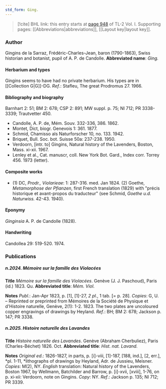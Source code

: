 ```yaml
---
std_form: Ging.
---
```


> [!cite] BHL link: this entry starts at [page 948](https://www.biodiversitylibrary.org/page/33121079) of TL-2 Vol. I.
> Supporting pages: [[Abbreviations|abbreviations]], [[Layout key|layout key]].

### Author

Gingins de la Sarraz, Frédéric-Charles-Jean, baron (1790-1863), Swiss historian and botanist, pupil of A. P. de Candolle. 
**Abbreviated name**: *Ging.*

#### Herbarium and types

Gingins seems to have had no private herbarium. His types are in [[Collection G|G]]-DG.
*Ref*.: Stafleu, The great Prodromus 27. 1966.

#### Bibliography and biography

Barnhart 2: 51; BM 2: 678; CSP 2: 891; MW suppl. p. 75; NI 712; PR 3338-3339; Trautvetter 450.
- Candolle, A. P. de, Mém. Souv. 332-336, 386. 1862.
- Montet, Dict, biogr. Genevois 1: 361. 1877.
- Schmid, Chamisso als Naturforscher 10, no. 133. 1942.
- Briquet, Bull. Soc. bot. Suisse 50a: 237-238. 1950.
- Verdoorn, \[intr. to\] Gingins, Natural history of the Lavenders, Boston, Mass. xi-xii. 1967.
- Lenley et al., Cat. manuscr, coll. New York Bot. Gard., Index corr. Torrey 456. 1973 (letter).

#### Composite works

- (1) DC, *Prodr., Violarieae*: 1: 287-316. med. Jan 1824. (2) Goethe, *Metamorphose der Pfianzen*, first French translation (1829) with "précis historique et avant-propos du traducteur" (see Schmid, *Goethe u.d. Naturwiss.* 42-43. 1940).

#### Eponymy

*Ginginsia* A. P. de Candolle (1828).

#### Handwriting

Candollea 29: 519-520. 1974.

### Publications

##### n.2024. Mémoire sur la famille des Violacées

**Title**
*Mémoire sur la famille des Violacées*. Genève (J. J. Paschoud), Paris (id.) 1823. Qu.
**Abbreviated title**: *Mém. Viol.*

**Notes**
*Publ*.: Jan-Apr 1823, p. \[1\], \[1\]-27, *2 pl*., 1 tab. \[= p. 28\]. *Copies*: G, U. – Reprinted or preprinted from Mémoires de la Société de Physique et d'Histoire naturelle, Genève, 2(1): 1-2. 1823. The two plates are uncoloured copper engravings of drawings by Heyland.
*Ref*.: BH; BM 2: 678; Jackson p. 147; PR 3338.

##### n.2025. Histoire naturelle des Lavandes

**Title**
*Histoire naturelle des Lavandes*. Genève (Abraham Cherbuliez), Paris (Charles-Béchet) 1826. Oct.
**Abbreviated title**: *Hist. nat. Lavand.*

**Notes**
*Original ed*.: 1826-1827, in parts, p. \[i\]-viii, \[1\]-187, \[188, ind.\], \[2, err.\], *pl. 1-11, *lithographs of drawings by Heyland, Adr. de Jussieu, Meisner. *Copies*: M(2), NY.
*English* translation: Natural history of the Lavenders, Boston 1967, by Wellmann, Batchilder and Barrow, p. \[i\]-xvii, \[xviii\], 1-76, on p. xi-xii: Verdoorn, note on Gingins. *Copy*: NY.
*Ref*.: Jackson p. 135; NI 712; PR 3339.

